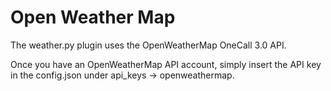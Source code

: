# Open Weather Map
The weather.py plugin uses the OpenWeatherMap OneCall 3.0 API.

Once you have an OpenWeatherMap API account, simply insert the API key in the config.json under api_keys -> openweathermap.
